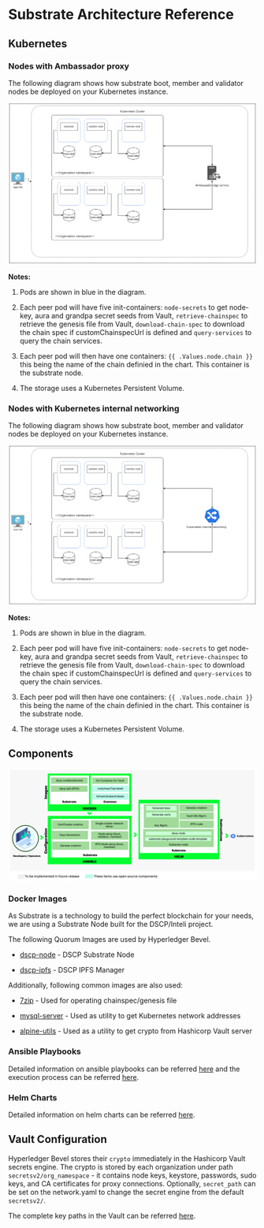 [//]: # (##############################################################################################)
[//]: # (Copyright Accenture. All Rights Reserved.)
[//]: # (SPDX-License-Identifier: Apache-2.0)
[//]: # (##############################################################################################)

# Substrate Architecture Reference

## Kubernetes

### Nodes with Ambassador proxy

The following diagram shows how substrate boot, member and validator nodes be deployed on your Kubernetes instance.

![Figure: Substrate Kubernetes Deployment - Ambassador proxy](../_static/Substrate_Ambassador_Kubernetes.png)

**Notes:**

1. Pods are shown in blue in the diagram.

1. Each peer pod will have five init-containers: `node-secrets` to get node-key, aura and grandpa secret seeds from Vault, `retrieve-chainspec` to retrieve the genesis file from Vault, `download-chain-spec` to download the chain spec if customChainspecUrl is defined and `query-services` to query the chain services.

1. Each peer pod will then have one containers: `{{ .Values.node.chain }}` this being the name of the chain definied in the chart. This container is the substrate node.

1. The storage uses a Kubernetes Persistent Volume.



### Nodes with Kubernetes internal networking

The following diagram shows how substrate boot, member and validator nodes be deployed on your Kubernetes instance.

![Figure: Substrate Kubernetes Deployment - Kubernetes internal networking](../_static/Substrate_Internal_Networking_Kubernetes.png)

**Notes:**

1. Pods are shown in blue in the diagram.

1. Each peer pod will have five init-containers: `node-secrets` to get node-key, aura and grandpa secret seeds from Vault, `retrieve-chainspec` to retrieve the genesis file from Vault, `download-chain-spec` to download the chain spec if customChainspecUrl is defined and `query-services` to query the chain services.

1. Each peer pod will then have one containers: `{{ .Values.node.chain }}` this being the name of the chain definied in the chart. This container is the substrate node.

1. The storage uses a Kubernetes Persistent Volume.

## Components

![Figure: Substrate Components](../../images/hyperledger-bevel-substrate.png)

### Docker Images
As Substrate is a technology to build the perfect blockchain for your needs, we are using a Substrate Node built for the DSCP/Inteli project.

The following Quorum Images are used by Hyperledger Bevel.

*  [dscp-node](https://github.com/inteli-poc/dscp-node) - DSCP Substrate Node

*  [dscp-ipfs](https://github.com/inteli-poc/dscp-ipfs) - DSCP IPFS Manager


Additionally, following common images are also used:

*  [7zip](https://hub.docker.com/r/crazymax/7zipsybox) - Used for operating chainspec/genesis file

*  [mysql-server](https://hub.docker.com/r/bitnami/kubectl) - Used as utility to get Kubernetes network addresses

*  [alpine-utils](https://github.com/hyperledger/bevel/pkgs/container/bevel-alpine-utils) - Used as a utility to get crypto from Hashicorp Vault server

### Ansible Playbooks
Detailed information on ansible playbooks can be referred [here](../developer/substrate-ansible.md) and the execution process can be referred [here](../operations/setting_dlt.md).

### Helm Charts
Detailed information on helm charts can be referred [here](../developer/substrate-helmcharts.md).

<a  name="vault-config"></a>

## Vault Configuration

Hyperledger Bevel stores their `crypto` immediately in the Hashicorp Vault secrets engine.
The crypto is stored by each organization under path `secretsv2/org_namespace` - it contains node keys, keystore, passwords, sudo keys, and CA certificates for proxy connections.
Optionally, `secret_path` can be set on the network.yaml to change the secret engine from the default `secretsv2/`.

The complete key paths in the Vault can be referred [here](certificates_path_list_substrate.md).
